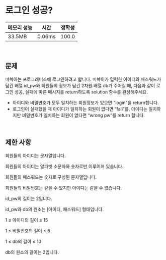 # 로그인 성공?

| 메모리 성능 | 시간 | 정확성 |
| ---- | ---- | ---- |
| 33.5MB | 0.06ms | 100.0 |

<br />

## 문제

머쓱이는 프로그래머스에 로그인하려고 합니다. 머쓱이가 입력한 아이디와 패스워드가 담긴 배열 id_pw와 회원들의 정보가 담긴 2차원 배열 db가 주어질 때, 다음과 같이 로그인 성공, 실패에 따른 메시지를 return하도록 solution 함수를 완성해주세요.

- 아이디와 비밀번호가 모두 일치하는 회원정보가 있으면 "login"을 return합니다.
- 로그인이 실패했을 때 아이디가 일치하는 회원이 없다면 “fail”를, 아이디는 일치하지만 비밀번호가 일치하는 회원이 없다면 “wrong pw”를 return 합니다.


<br />

## 제한 사항
회원들의 아이디는 문자열입니다.

회원들의 아이디는 알파벳 소문자와 숫자로만 이루어져 있습니다.

회원들의 패스워드는 숫자로 구성된 문자열입니다.

회원들의 비밀번호는 같을 수 있지만 아이디는 같을 수 없습니다.

id_pw의 길이는 2입니다.

id_pw와 db의 원소는 [아이디, 패스워드] 형태입니다.

1 ≤ 아이디의 길이 ≤ 15

1 ≤ 비밀번호의 길이 ≤ 6

1 ≤ db의 길이 ≤ 10

db의 원소의 길이는 2입니다.